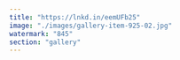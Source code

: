 ```yaml
---
title: "https://lnkd.in/eemUFb25"
image: "./images/gallery-item-925-02.jpg"
watermark: "845"
section: "gallery"
---
```


